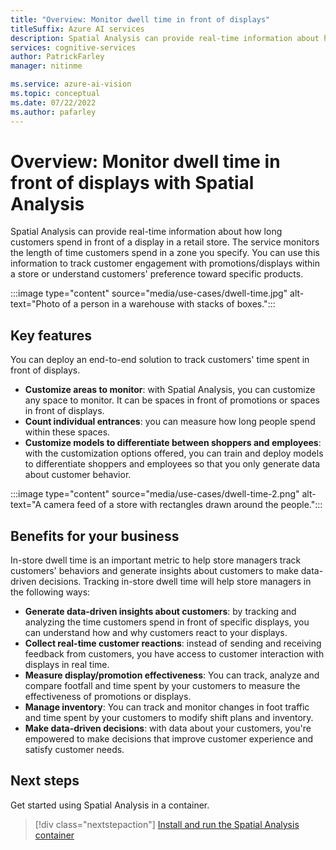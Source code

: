 ```yaml
---
title: "Overview: Monitor dwell time in front of displays"
titleSuffix: Azure AI services
description: Spatial Analysis can provide real-time information about how long customers spend in front of a display in a retail store. 
services: cognitive-services
author: PatrickFarley
manager: nitinme

ms.service: azure-ai-vision
ms.topic: conceptual
ms.date: 07/22/2022
ms.author: pafarley
---
```


# Overview: Monitor dwell time in front of displays with Spatial Analysis 

Spatial Analysis can provide real-time information about how long customers spend in front of a display in a retail store. The service monitors the length of time customers spend in a zone you specify. You can use this information to track customer engagement with promotions/displays within a store or understand customers' preference toward specific products. 

:::image type="content" source="media/use-cases/dwell-time.jpg" alt-text="Photo of a person in a warehouse with stacks of boxes.":::

## Key features 

You can deploy an end-to-end solution to track customers' time spent in front of displays.  
- **Customize areas to monitor**: with Spatial Analysis, you can customize any space to monitor. It can be spaces in front of promotions or spaces in front of displays. 
- **Count individual entrances**: you can measure how long people spend within these spaces.
- **Customize models to differentiate between shoppers and employees**: with the customization options offered, you can train and deploy models to differentiate shoppers and employees so that you only generate data about customer behavior.

:::image type="content" source="media/use-cases/dwell-time-2.png" alt-text="A camera feed of a store with rectangles drawn around the people.":::

## Benefits for your business

In-store dwell time is an important metric to help store managers track customers' behaviors and generate insights about customers to make data-driven decisions. Tracking in-store dwell time will help store managers in the following ways:
* **Generate data-driven insights about customers**: by tracking and analyzing the time customers spend in front of specific displays, you can understand how and why customers react to your displays. 
* **Collect real-time customer reactions**: instead of sending and receiving feedback from customers, you have access to customer interaction with displays in real time.
* **Measure display/promotion effectiveness**: You can track, analyze and compare footfall and time spent by your customers to measure the effectiveness of promotions or displays.
* **Manage inventory**: You can track and monitor changes in foot traffic and time spent by your customers to modify shift plans and inventory.
* **Make data-driven decisions**: with data about your customers, you're empowered to make decisions that improve customer experience and satisfy customer needs. 


## Next steps

Get started using Spatial Analysis in a container.

> [!div class="nextstepaction"]
> [Install and run the Spatial Analysis container](./spatial-analysis-container.md)

